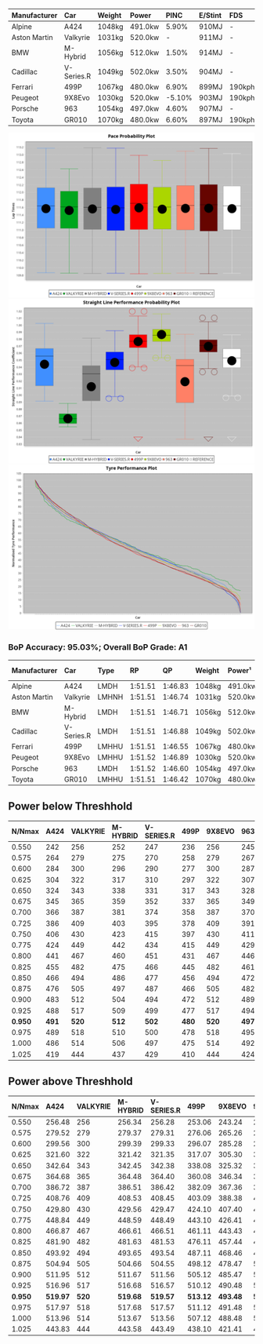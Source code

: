 | Manufacturer | Car        | Weight | Power   | PINC    | E/Stint | FDS     |
|:-|:-|:-|:-|:-|:-|:-|
| Alpine       | A424       | 1048kg | 491.0kw | 5.90%   | 910MJ   |    -    |
| Aston Martin | Valkyrie   | 1031kg | 520.0kw |    -    | 911MJ   |    -    |
| BMW          | M-Hybrid   | 1056kg | 512.0kw | 1.50%   | 914MJ   |    -    |
| Cadillac     | V-Series.R | 1049kg | 502.0kw | 3.50%   | 904MJ   |    -    |
| Ferrari      | 499P       | 1067kg | 480.0kw | 6.90%   | 899MJ   | 190kph  |
| Peugeot      | 9X8Evo     | 1030kg | 520.0kw | -5.10%  | 903MJ   | 190kph  |
| Porsche      | 963        | 1054kg | 497.0kw | 4.60%   | 907MJ   |    -    |
| Toyota       | GR010      | 1070kg | 480.0kw | 6.60%   | 897MJ   | 190kph  |

![PACECHART](./IMG/AUTO.png)
![STRAIGHTLINEPERFORMANCECHART](./IMG/AUTO_sp.png)
![TYREPERFORMANCECHART](./IMG/AUTO_tw.png)

### BoP Accuracy: 95.03%; Overall BoP Grade: A1
| Manufacturer | Car        | Type  | RP      | QP      | Weight | Power¹  | Threshhold | PINC    | Power²   | E/Stint | AVG Vmax  | FDS     | RDLC | L/Stint | BOP-Grade | Model Accuracy | Model Points | Match%  | SimDiff |
|:-|:-|:-|:-|:-|:-|:-|:-|:-|:-|:-|:-|:-|:-|:-|:-|:-|:-|:-|:-|
| Alpine       | A424       | LMDH  | 1:51.51 | 1:46.83 | 1048kg | 491.0kw | 250.0kph   | 5.90%   | 520.00kw |  910MJ  | 283.40kph |    -    | 1.02 | 34      | ~A1       | 99.58%         | 1429         | 98.57%  | -0.05   |
| Aston Martin | Valkyrie   | LMHNH | 1:51.51 | 1:46.74 | 1031kg | 520.0kw | 250.0kph   |    -    | 520.00kw |  911MJ  | 272.87kph |    -    | 1.06 | 34      | +C2       | 100.00%        | 247          | 72.68%  | #       |
| BMW          | M-Hybrid   | LMDH  | 1:51.51 | 1:46.71 | 1056kg | 512.0kw | 250.0kph   | 1.50%   | 519.70kw |  914MJ  | 278.58kph |    -    | 1.02 | 34      | ~A1       | 99.97%         | 2912         | 100.00% | -0.03   |
| Cadillac     | V-Series.R | LMDH  | 1:51.51 | 1:46.88 | 1049kg | 502.0kw | 250.0kph   | 3.50%   | 519.60kw |  904MJ  | 282.41kph |    -    | 1.02 | 34      | +A2       | 99.49%         | 5225         | 94.67%  | +0.61   |
| Ferrari      | 499P       | LMHHU | 1:51.51 | 1:46.55 | 1067kg | 480.0kw | 250.0kph   | 6.90%   | 513.10kw |  899MJ  | 285.42kph | 190kph  | 1.03 | 34      | ~A1       | 100.00%        | 5378         | 98.77%  | +0.66   |
| Peugeot      | 9X8Evo     | LMHHU | 1:51.52 | 1:46.89 | 1030kg | 520.0kw | 250.0kph   | -5.10%  | 493.50kw |  903MJ  | 288.74kph | 190kph  | 1.03 | 35      | ~A1       | 100.00%        | 1459         | 95.55%  | +0.30   |
| Porsche      | 963        | LMDH  | 1:51.52 | 1:46.60 | 1054kg | 497.0kw | 250.0kph   | 4.60%   | 519.90kw |  907MJ  | 279.46kph |    -    | 1.02 | 34      | ~A1       | 99.92%         | 14207        | 100.00% | +0.20   |
| Toyota       | GR010      | LMHHU | 1:51.51 | 1:46.42 | 1070kg | 480.0kw | 250.0kph   | 6.60%   | 511.70kw |  897MJ  | 283.39kph | 190kph  | 1.02 | 34      | ~A1       | 99.86%         | 4280         | 100.00% | +0.67   |

## Power below Threshhold
| N/Nmax    | A424    | VALKYRIE | M-HYBRID | V-SERIES.R | 499P    | 9X8EVO  | 963     | GR010   |
|:-|:-|:-|:-|:-|:-|:-|:-|:-|
|  0.550    |  242    |  256     |  252     |  247       |  236    |  256    |  245    |  236    |
|  0.575    |  264    |  279     |  275     |  270       |  258    |  279    |  267    |  258    |
|  0.600    |  284    |  300     |  296     |  290       |  277    |  300    |  287    |  277    |
|  0.625    |  304    |  322     |  317     |  310       |  297    |  322    |  307    |  297    |
|  0.650    |  324    |  343     |  338     |  331       |  317    |  343    |  328    |  317    |
|  0.675    |  345    |  365     |  359     |  352       |  337    |  365    |  349    |  337    |
|  0.700    |  366    |  387     |  381     |  374       |  358    |  387    |  370    |  358    |
|  0.725    |  386    |  409     |  403     |  395       |  378    |  409    |  391    |  378    |
|  0.750    |  406    |  430     |  423     |  415       |  397    |  430    |  411    |  397    |
|  0.775    |  424    |  449     |  442     |  434       |  415    |  449    |  429    |  415    |
|  0.800    |  441    |  467     |  460     |  451       |  431    |  467    |  446    |  431    |
|  0.825    |  455    |  482     |  475     |  466       |  445    |  482    |  461    |  445    |
|  0.850    |  466    |  494     |  486     |  477       |  456    |  494    |  472    |  456    |
|  0.875    |  476    |  505     |  497     |  487       |  466    |  505    |  482    |  466    |
|  0.900    |  483    |  512     |  504     |  494       |  472    |  512    |  489    |  472    |
|  0.925    |  488    |  517     |  509     |  499       |  477    |  517    |  494    |  477    |
| **0.950** | **491** | **520**  | **512**  | **502**    | **480** | **520** | **497** | **480** |
|  0.975    |  489    |  518     |  510     |  500       |  478    |  518    |  495    |  478    |
|  1.000    |  486    |  514     |  506     |  497       |  475    |  514    |  492    |  475    |
|  1.025    |  419    |  444     |  437     |  429       |  410    |  444    |  424    |  410    |

## Power above Threshhold
| N/Nmax    | A424       | VALKYRIE | M-HYBRID   | V-SERIES.R | 499P       | 9X8EVO     | 963        | GR010      |
|:-|:-|:-|:-|:-|:-|:-|:-|:-|
|  0.550    |  256.48    |  256     |  256.34    |  256.28    |  253.06    |  243.24    |  256.43    |  252.34    |
|  0.575    |  279.52    |  279     |  279.37    |  279.31    |  276.06    |  265.26    |  279.46    |  275.37    |
|  0.600    |  299.56    |  300     |  299.39    |  299.33    |  296.07    |  285.28    |  299.50    |  295.39    |
|  0.625    |  321.60    |  322     |  321.42    |  321.35    |  317.07    |  305.30    |  321.53    |  316.42    |
|  0.650    |  342.64    |  343     |  342.45    |  342.38    |  338.08    |  325.32    |  342.57    |  337.45    |
|  0.675    |  364.68    |  365     |  364.48    |  364.40    |  360.08    |  346.34    |  364.60    |  359.48    |
|  0.700    |  386.72    |  387     |  386.51    |  386.42    |  382.09    |  367.36    |  386.64    |  380.51    |
|  0.725    |  408.76    |  409     |  408.53    |  408.45    |  403.09    |  388.38    |  408.68    |  402.53    |
|  0.750    |  429.80    |  430     |  429.56    |  429.47    |  424.10    |  407.40    |  429.71    |  422.56    |
|  0.775    |  448.84    |  449     |  448.59    |  448.49    |  443.10    |  426.41    |  448.74    |  441.59    |
|  0.800    |  466.87    |  467     |  466.61    |  466.51    |  461.11    |  443.43    |  466.77    |  459.61    |
|  0.825    |  481.90    |  482     |  481.63    |  481.53    |  476.11    |  457.44    |  481.80    |  474.63    |
|  0.850    |  493.92    |  494     |  493.65    |  493.54    |  487.11    |  468.46    |  493.82    |  485.65    |
|  0.875    |  504.94    |  505     |  504.66    |  504.55    |  498.12    |  478.47    |  504.84    |  496.66    |
|  0.900    |  511.95    |  512     |  511.67    |  511.56    |  505.12    |  485.47    |  511.85    |  503.67    |
|  0.925    |  516.96    |  517     |  516.68    |  516.57    |  510.12    |  490.48    |  516.86    |  508.68    |
| **0.950** | **519.97** | **520**  | **519.68** | **519.57** | **513.12** | **493.48** | **519.86** | **511.68** |
|  0.975    |  517.97    |  518     |  517.68    |  517.57    |  511.12    |  491.48    |  517.86    |  509.68    |
|  1.000    |  513.96    |  514     |  513.67    |  513.56    |  507.12    |  488.48    |  513.85    |  505.67    |
|  1.025    |  443.83    |  444     |  443.58    |  443.49    |  438.10    |  421.41    |  443.74    |  436.58    |

